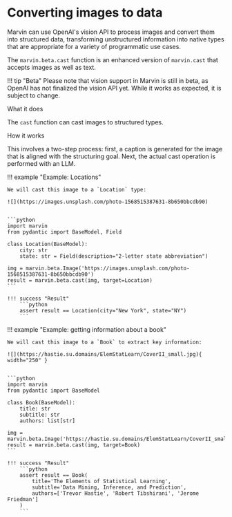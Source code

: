 # Converting images to data

Marvin can use OpenAI's vision API to process images and convert them into structured data, transforming unstructured information into native types that are appropriate for a variety of programmatic use cases.

The `marvin.beta.cast` function is an enhanced version of `marvin.cast` that accepts images as well as text. 




!!! tip "Beta"
    Please note that vision support in Marvin is still in beta, as OpenAI has not finalized the vision API yet. While it works as expected, it is subject to change.

<div class="admonition abstract">
  <p class="admonition-title">What it does</p>
  <p>
    The <code>cast</code> function can cast images to structured types.
  </p>
</div>


<div class="admonition info">
  <p class="admonition-title">How it works</p>
  <p>
    
  This involves a two-step process: first, a caption is generated for the image that is aligned with the structuring goal. Next, the actual cast operation is performed with an LLM.

  </p>
</div>




!!! example "Example: Locations"

    We will cast this image to a `Location` type:

    ![](https://images.unsplash.com/photo-1568515387631-8b650bbcdb90)

    
    ```python
    import marvin
    from pydantic import BaseModel, Field

    class Location(BaseModel):
        city: str
        state: str = Field(description="2-letter state abbreviation")
    
    img = marvin.beta.Image('https://images.unsplash.com/photo-1568515387631-8b650bbcdb90')
    result = marvin.beta.cast(img, target=Location)
    ```

    !!! success "Result"
        ```python
        assert result == Location(city="New York", state="NY")
        ```



!!! example "Example: getting information about a book"

    We will cast this image to a `Book` to extract key information:

    ![](https://hastie.su.domains/ElemStatLearn/CoverII_small.jpg){ width="250" }

    
    ```python
    import marvin
    from pydantic import BaseModel

    class Book(BaseModel):
        title: str
        subtitle: str
        authors: list[str]
    
    img = marvin.beta.Image('https://hastie.su.domains/ElemStatLearn/CoverII_small.jpg')
    result = marvin.beta.cast(img, target=Book)
    ```

    !!! success "Result"
        ```python
        assert result == Book(
            title='The Elements of Statistical Learning', 
            subtitle='Data Mining, Inference, and Prediction', 
            authors=['Trevor Hastie', 'Robert Tibshirani', 'Jerome Friedman']
        )
        ```    
